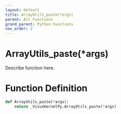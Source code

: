 ```yaml
---
layout: default
title: ArrayUtils_paste(*args)
parent: All Functions
grand_parent: Python Functions
nav_order: 2
---
```


# ArrayUtils_paste(*args)

Describe function here.

# Function Definition

```python
def ArrayUtils_paste(*args):
    return _VisusKernelPy.ArrayUtils_paste(*args)
```